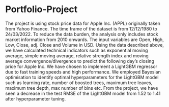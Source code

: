 # Portfolio-Project
The project is using stock price data for Apple Inc. (APPL) originally taken from Yahoo Finance. The time frame of the dataset is from 12/12/1980 to 24/03/2022. To reduce the data burden, the analysis only includes stock market information from 2010 onwards. The input variables are Open, High, Low, Close, adj. Close and Volume in USD. Using the data described above, we have calculated technical indicators such as exponential moving average, simple moving average, relative strength index and moving average convergence/divergence to predict the following day’s closing price for Apple Inc. We have chosen to implement a LightGBM regressor due to fast training speeds and high performance.  We employed Bayesian optimisation to identify optimal hyperparameters for the LightGBM model such as learning rate, number of boosted trees, maximum tree leaves, maximum tree depth, max number of bins etc. From the project, we have seen a decrease in the test RMSE of the LightGBM model from 1.52 to 1.41 after hyperparameter tuning. 
